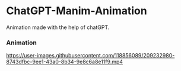 # ChatGPT-Manim-Animation
Animation made with the help of chatGPT.

### Animation 
https://user-images.githubusercontent.com/118856089/209232980-8743dfbc-9ee1-43a0-8b34-9e8c6a8e11f9.mp4

